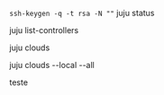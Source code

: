 

``
ssh-keygen -q -t rsa -N ""
``
juju status

juju list-controllers

juju clouds

juju clouds --local --all

teste